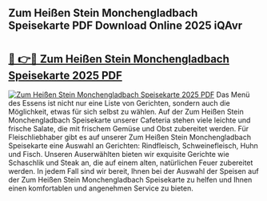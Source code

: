 ## Zum Heißen Stein Monchengladbach Speisekarte PDF Download Online 2025 iQAvr

# <h2><a href="http://gc9z92.nevu.top/?p=Zum+Hei%c3%9fen+Stein+Monchengladbach+Speisekarte">🔗 👉🔴 Zum Heißen Stein Monchengladbach Speisekarte 2025 PDF</a></h2>

[![Zum Heißen Stein Monchengladbach Speisekarte 2025 PDF](https://i.imgur.com/dBaPXMq.png)](http://gc9z92.nevu.top/?p=Zum+Hei%c3%9fen+Stein+Monchengladbach+Speisekarte)
Das Menü des Essens ist nicht nur eine Liste von Gerichten, sondern auch die Möglichkeit, etwas für sich selbst zu wählen. Auf der Zum Heißen Stein Monchengladbach Speisekarte unserer Cafeteria stehen viele leichte und frische Salate, die mit frischem Gemüse und Obst zubereitet werden. Für Fleischliebhaber gibt es auf unserer Zum Heißen Stein Monchengladbach Speisekarte eine Auswahl an Gerichten: Rindfleisch, Schweinefleisch, Huhn und Fisch. Unseren Auserwählten bieten wir exquisite Gerichte wie Schaschlik und Steak an, die auf einem alten, natürlichen Feuer zubereitet werden. In jedem Fall sind wir bereit, Ihnen bei der Auswahl der Speisen auf der Zum Heißen Stein Monchengladbach Speisekarte zu helfen und Ihnen einen komfortablen und angenehmen Service zu bieten.

